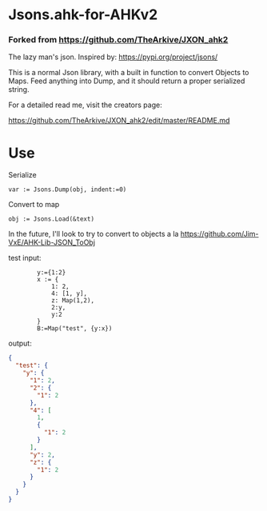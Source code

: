 # Jsons.ahk-for-AHKv2

### Forked from https://github.com/TheArkive/JXON_ahk2

The lazy man's json. Inspired by: https://pypi.org/project/jsons/

This is a normal Json library, with a built in function to convert Objects to Maps. Feed anything into Dump, and it should return a proper serialized string. 

For a detailed read me, visit the creators page:

https://github.com/TheArkive/JXON_ahk2/edit/master/README.md

# Use

Serialize 
```autohotkey
var := Jsons.Dump(obj, indent:=0)
```

Convert to map 
```autohotkey
obj := Jsons.Load(&text)
```

In the future, I'll look to try to convert to objects a la https://github.com/Jim-VxE/AHK-Lib-JSON_ToObj

test input:
```autohotkey
        y:={1:2}
        x := {
            1: 2,
            4: [1, y],
            z: Map(1,2),
            2:y,
            y:2
        }
        B:=Map("test", {y:x})
```

output:

```json
{
  "test": {
    "y": {
      "1": 2,
      "2": {
        "1": 2
      },
      "4": [
        1,
        {
          "1": 2
        }
      ],
      "y": 2,
      "z": {
        "1": 2
      }
    }
  }
}

```
